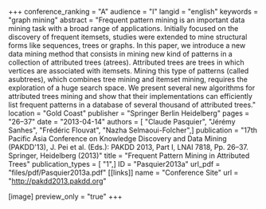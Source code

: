 +++
conference_ranking = "A"
audience = "I"
langid = "english"
keywords = "graph mining"
abstract = "Frequent pattern mining is an important data mining task with a broad range of applications. Initially focused on the discovery of frequent itemsets, studies were extended to mine structural forms like sequences, trees or graphs. In this paper, we introduce a new data mining method that consists in mining new kind of patterns in a collection of attributed trees (atrees). Attributed trees are trees in which vertices are associated with itemsets. Mining this type of patterns (called asubtrees), which combines tree mining and itemset mining, requires the exploration of a huge search space. We present several new algorithms for attributed trees mining and show that their implementations can efficiently list frequent patterns in a database of several thousand of attributed trees."
location = "Gold Coast"
publisher = "Springer Berlin Heidelberg"
pages = "26–37"
date = "2013-04-14"
authors = [ "Claude Pasquier", "Jérémy Sanhes", "Frédéric Flouvat", "Nazha Selmaoui-Folcher",]
publication = "17th Pacific Asia Conference on Knowledge Discovery and Data Mining (PAKDD'13), J. Pei et al. (Eds.): PAKDD 2013, Part I, LNAI 7818, Pp. 26–37. Springer, Heidelberg (2013)"
title = "Frequent Pattern Mining in Attributed Trees"
publication_types = [ "1",]
ID = "Pasquier2013a"
url_pdf = "files/pdf/Pasquier2013a.pdf"
[[links]]
name = "Conference Site"
url = "http://pakdd2013.pakdd.org"

[image]
preview_only = "true"
+++
